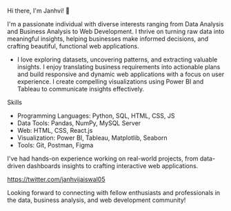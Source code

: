 Hi there, I'm Janhvi! 👋

I'm a passionate individual with diverse interests ranging from Data Analysis and Business Analysis to Web Development. I thrive on turning raw data into meaningful insights, helping businesses make informed decisions, and crafting beautiful, functional web applications.

- I love exploring datasets, uncovering patterns, and extracting valuable insights. I enjoy translating business requirements into actionable plans and build responsive and dynamic web applications with a focus on user experience. I create compelling visualizations using Power BI and Tableau to communicate insights effectively.

Skills

- Programming Languages: Python, SQL, HTML, CSS, JS
- Data Tools: Pandas, NumPy, MySQL Server
- Web: HTML, CSS, React.js
- Visualization: Power BI, Tableau, Matplotlib, Seaborn
- Tools: Git, Postman, Figma

I've had hands-on experience working on real-world projects, from data-driven dashboards insights to crafting interactive web applications.

https://twitter.com/janhvijaiswal05

Looking forward to connecting with fellow enthusiasts and professionals in the data, business analysis, and web development community!

